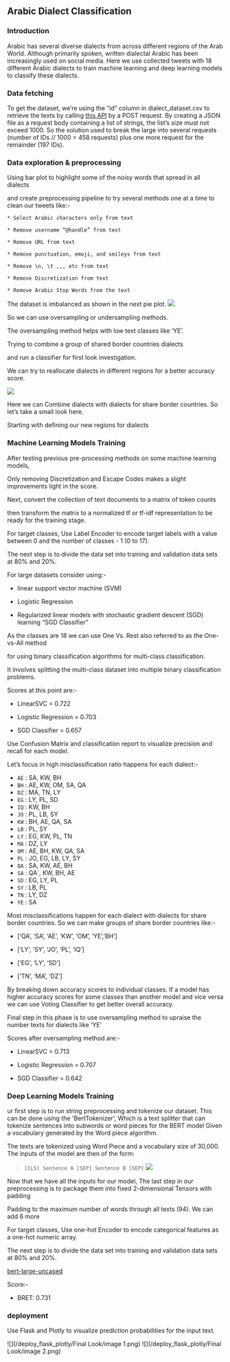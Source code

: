 ## Arabic Dialect Classification



### Introduction

Arabic has several diverse dialects from across different regions of the Arab World. Although primarily spoken, written dialectal Arabic has been increasingly used on social media. Here we use collected tweets with 18 different Arabic dialects to train machine learning and deep learning models to classify these dialects.



### Data fetching 

To get the dataset, we’re using the “id” column in dialect_dataset.csv to retrieve the texts by calling [this API](https://recruitment.aimtechnologies.co/ai-tasks) by a POST request. By creating a JSON file as a request body containing a list of strings, the list’s size must not exceed 1000. So the solution used to break the large into several requests (number of IDs // 1000 = 458 requests) plus one more request for the remainder (197 IDs).




### Data exploration & preprocessing
Using bar plot to highlight some of the noisy words that spread in all dialects 

and create preprocessing pipeline to try several methods one at a time to clean our tweets like:-

    * Select Arabic characters only from text

    * Remove username “@handle” from text

    * Remove URL from text

    * Remove punctuation, emoji, and smileys from text

    * Remove \n, \t ,,, etc from text

    * Remove Discretization from text

    * Remove Arabic Stop Words from the text
    
The dataset is imbalanced as shown in the next pie plot. 
![](/images/pie.png)

So we can use oversampling or undersampling methods. 

The oversampling method helps with low text classes like ‘YE’.

Trying to combine a group of shared border countries dialects 

and run a classifier for first look investigation. 

We can try to reallocate dialects in different regions for a better accuracy score.

![](/images/cm.png)

Here we can Combine dialects with dialects for share border countries. So let’s take a small look here.

Starting with defining our new regions for dialects




### Machine Learning Models Training
After testing previous pre-processing methods on some machine learning models, 

Only removing Discretization and Escape Codes makes a slight improvements light in the score.

Next, convert the collection of text documents to a matrix of token counts

then transform the matrix to a normalized tf or tf-idf representation to be ready for the training stage. 

For target classes, Use Label Encoder to encode target labels with a value between 0 and the number of classes - 1 (0 to 17).

The next step is to divide the data set into training and validation data sets at 80% and 20%.

For large datasets consider using:-

  - linear support vector machine (SVM)

  - Logistic Regression 

  - Regularized linear models with stochastic gradient descent (SGD) learning “SGD Classifier”

As the classes are 18 we can use One Vs. Rest also referred to as the One-vs-All method 

for using binary classification algorithms for multi-class classification.

It involves splitting the multi-class dataset into multiple binary classification problems.

Scores at this point are:-

  - LinearSVC = 0.722

  - Logistic Regression = 0.703

  - SGD Classifier  = 0.657

Use Confusion Matrix and classification report to visualize precision and recall for each model.

Let’s focus in high misclassification ratio happens for each dialect:-

- `AE` :  SA, KW, BH
- `BH` :  AE, KW, OM, SA, QA
- `DZ` :  MA, TN, LY
- `EG` :  LY, PL, SD
- `IQ` :  KW, BH
- `JO` :  PL, LB, SY
- `KW` :  BH, AE, QA, SA
- `LB` :  PL, SY
- `LY` :  EG, KW, PL, TN
- `MA` :  DZ, LY
- `OM` :  AE, BH, KW, QA, SA
- `PL` :  JO, EG, LB, LY, SY
- `QA` :  SA, KW, AE, BH
- `SA` :  QA`, KW, BH, AE
- `SD` :  EG, LY, PL
- `SY` :  LB, PL
- `TN` :  LY, DZ
- `YE` :  SA

Most misclassifications happen for each dialect with dialects for share border countries. So we can make groups of share border countries like:-

- [‘QA’, ‘SA’, ‘AE’, ‘KW’, ‘OM’, ‘YE’,’BH’]

- [‘LY’, ‘SY’, ‘JO’, ‘PL’, ‘IQ’]

- [‘EG’, ‘LY’, ‘SD’]

- [‘TN’, ‘MA’, ‘DZ’]

By breaking down accuracy scores to individual classes. If a model has higher accuracy scores for some classes than another model and vice versa we can use Voting Classifier to get better overall accuracy.

Final step in this phase is to use oversampling method to upraise the number texts for dialects like ‘YE’

Scores after oversampling method are:-

  - LinearSVC = 0.713

  - Logistic Regression = 0.707

  - SGD Classifier  = 0.642


### Deep Learning Models Training

ur first step is to run string preprocessing and tokenize our dataset. 
This can be done using the 'BertTokenizer', 
Which is a text splitter that can tokenize sentences into subwords or word pieces for the BERT model
Given a vocabulary generated by the Word piece algorithm.

The texts are tokenized using Word Piece and a vocabulary size of 30,000. 
The inputs of the model are then of the form:

> `[CLS] Sentence A [SEP] Sentence B [SEP]`
![](https://miro.medium.com/max/1400/0*m_kXt3uqZH9e7H4w.png)

Now that we have all the inputs for our model,
The last step in our preprocessing is to package them into fixed 2-dimensional Tensors with padding

Padding to the maximum number of words through all texts (94).
We can add 6 more 

For target classes, Use one-hot Encoder to encode categorical features as a one-hot numeric array.

The next step is to divide the data set into training and validation data sets at 80% and 20%.


[bert-large-uncased](https://huggingface.co/bert-large-uncased)


Score:-
   - BRET: 0.731

### deployment
Use Flask and Plotly to visualize prediction probabilities for the input text.

![](/deploy_flask_plotly/Final Look/image 1.png)
![](/deploy_flask_plotly/Final Look/image 2.png)



